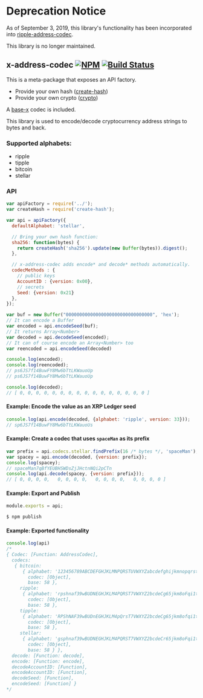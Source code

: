 # Deprecation Notice

As of September 3, 2019, this library's functionality has been incorporated into [ripple-address-codec](https://github.com/ripple/ripple-address-codec).

This library is no longer maintained.

## x-address-codec [![NPM](https://img.shields.io/npm/v/x-address-codec.svg)](https://npmjs.org/package/x-address-codec) [![Build Status](https://img.shields.io/travis/ripple/x-address-codec/master.svg)](https://travis-ci.org/ripple/x-address-codec)

This is a meta-package that exposes an API factory.

- Provide your own hash ([create-hash](https://www.npmjs.com/package/create-hash))
- Provide your own crypto ([crypto](https://nodejs.org/api/crypto.html))

A [base-x](https://github.com/dcousens/base-x) codec is included.

This library is used to encode/decode cryptocurrency address strings to bytes and back.

### Supported alphabets:

* ripple
* tipple
* bitcoin
* stellar

### API

```js
var apiFactory = require('../');
var createHash = require('create-hash');

var api = apiFactory({
  defaultAlphabet: 'stellar',

  // Bring your own hash function:
  sha256: function(bytes) {
    return createHash('sha256').update(new Buffer(bytes)).digest();
  },

  // x-address-codec adds encode* and decode* methods automatically.
  codecMethods : {
    // public keys
    AccountID : {version: 0x00},
    // secrets
    Seed: {version: 0x21}
  },
});

var buf = new Buffer("00000000000000000000000000000000", 'hex');
// It can encode a Buffer
var encoded = api.encodeSeed(buf);
// It returns Array<Number>
var decoded = api.decodeSeed(encoded);
// It can of course encode an Array<Number> too
var reencoded = api.encodeSeed(decoded)

console.log(encoded);
console.log(reencoded);
// ps6JS7f14BuwFY8Mw6bTtLKWauoUp
// ps6JS7f14BuwFY8Mw6bTtLKWauoUp

console.log(decoded);
// [ 0, 0, 0, 0, 0, 0, 0, 0, 0, 0, 0, 0, 0, 0, 0, 0 ]
```

#### Example: Encode the value as an XRP Ledger seed

```js
console.log(api.encode(decoded, {alphabet: 'ripple', version: 33}));
// sp6JS7f14BuwFY8Mw6bTtLKWauoUs
```

#### Example: Create a codec that uses `spaceMan` as its prefix

```js
var prefix = api.codecs.stellar.findPrefix(16 /* bytes */, 'spaceMan');
var spacey = api.encode(decoded, {version: prefix});
console.log(spacey);
// spaceMan7qBfYEUBHSWDsZjJHctnNQi2pCTn
console.log(api.decode(spacey, {version: prefix}));
// [ 0, 0, 0, 0,   0, 0, 0, 0,   0, 0, 0, 0,   0, 0, 0, 0 ]
```

#### Example: Export and Publish

```js
module.exports = api;
```

```bash
$ npm publish
```

#### Example: Exported functionality

```js
console.log(api)
/*
{ Codec: [Function: AddressCodec],
  codecs:
   { bitcoin:
      { alphabet: '123456789ABCDEFGHJKLMNPQRSTUVWXYZabcdefghijkmnopqrstuvwxyz',
        codec: [Object],
        base: 58 },
     ripple:
      { alphabet: 'rpshnaf39wBUDNEGHJKLM4PQRST7VWXYZ2bcdeCg65jkm8oFqi1tuvAxyz',
        codec: [Object],
        base: 58 },
     tipple:
      { alphabet: 'RPShNAF39wBUDnEGHJKLM4pQrsT7VWXYZ2bcdeCg65jkm8ofqi1tuvaxyz',
        codec: [Object],
        base: 58 },
     stellar:
      { alphabet: 'gsphnaf39wBUDNEGHJKLM4PQRST7VWXYZ2bcdeCr65jkm8oFqi1tuvAxyz',
        codec: [Object],
        base: 58 } },
  decode: [Function: decode],
  encode: [Function: encode],
  decodeAccountID: [Function],
  encodeAccountID: [Function],
  decodeSeed: [Function],
  encodeSeed: [Function] }
*/
```
